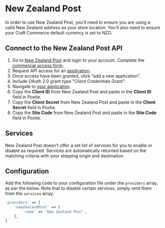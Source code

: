 # New Zealand Post
In order to use New Zealand Post, you'll need to ensure you are using a valid New Zealand address as your store location. You'll also need to ensure your Craft Commerce default currency is set to NZD.

## Connect to the New Zealand Post API
1. Go to <a href="https://www.nzpost.co.nz/" target="_blank">New Zealand Post</a> and login to your account. Complete the <a href="https://www.nzpost.co.nz/user/developer-centre/register/commercial/shipping" target="_blank">commercial access form</a>.
1. Request API access for an <a href="https://www.nzpost.co.nz/business/developer-centre" target="_blank">application</a>.
1. Once access have been granted, click “add a new application”.
1. Include OAuth 2.0 grant type "Client Credentials Grant".
1. Navigate to <a href="https://anypoint.mulesoft.com/exchange/portals/nz-post-group/applications/
" target="_blank">your application</a>.
1. Copy the **Client ID** from New Zealand Post and paste in the **Client ID** field in Postie.
1. Copy the **Client Secret** from New Zealand Post and paste in the **Client Secret** field in Postie.
1. Copy the **Site Code** from New Zealand Post and paste in the **Site Code** field in Postie.

## Services
New Zealand Post doesn't offer a set list of services for you to enable or disable as required. Services are automatically returned based on the matching criteria with your shipping origin and destination.

## Configuration
Add the following code to your configuration file under the `providers` array, as per the below. Note that to disable certain services, simply omit them from the `services` array.

```php
'providers' => [
    'newZealandPost' => [
        'name' => 'New Zealand Post',
    ],
]
```